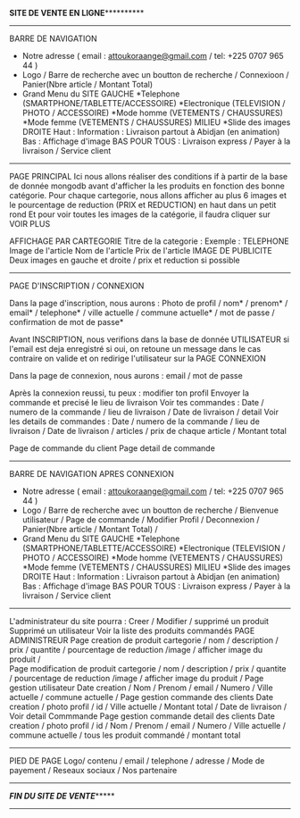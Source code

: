 **************************SITE DE VENTE EN LIGNE************************************
************************************************************************************
BARRE DE NAVIGATION
 - Notre adresse ( email : attoukoraange@gmail.com / tel: +225 0707 965 44 )
 - Logo / Barre de recherche avec un boutton de recherche / Connexioon / Panier(Nbre article / Montant Total)
 - Grand Menu du SITE
    GAUCHE
    	*Telephone (SMARTPHONE/TABLETTE/ACCESSOIRE)
    	*Electronique (TELEVISION / PHOTO / ACCESSOIRE)
    	*Mode homme (VETEMENTS / CHAUSSURES)
    	*Mode femme (VETEMENTS / CHAUSSURES)
    MILIEU
	*Slide des images
    DROITE
	Haut : Information : Livraison partout à Abidjan (en animation)
	Bas : Affichage d'image
    BAS POUR TOUS : 
	Livraison express / Payer à la livraison / Service client
******************************************************************************************************
PAGE PRINCIPAL
Ici nous allons réaliser des conditions if à partir de la base de donnée mongodb avant d'afficher la 
les produits en fonction des bonne catégorie.
Pour chaque cartegorie, nous allons afficher au plus 6 images et le pourcentage de reduction (PRIX et REDUCTION) en haut dans un petit rond
Et pour voir toutes les images de la catégorie, il faudra cliquer sur VOIR PLUS

AFFICHAGE PAR CARTEGORIE
    Titre de la categorie : Exemple : TELEPHONE 
    Image de l'article
    Nom de l'article
    Prix de l'article
IMAGE DE PUBLICITE
    Deux images en gauche et droite / prix et reduction si possible


*******************************************************************************************************
PAGE D'INSCRIPTION / CONNEXION

Dans la page d'inscription, nous aurons :
   Photo de profil / nom* / prenom* / email* / telephone* / ville actuelle / commune actuelle* / mot de passe / 
confirmation de mot de passe*

Avant INSCRIPTION, nous verifions dans la base de donnée UTILISATEUR si l'email est deja enregistré si oui,
on retoune un message dans le cas contraire on valide et on redirige l'utilisateur sur la PAGE CONNEXION

Dans la page de connexion, nous aurons :
   email / mot de passe

Après la connexion reussi, tu peux :
	modifier ton profil
	Envoyer la commande et precisé le lieu de livraison
	Voir tes commandes : Date / numero de la commande / lieu de livraison / Date de livraison / detail
	Voir les details de commandes : Date / numero de la commande / lieu de livraison / Date de livraison / 
    articles / prix de chaque article / Montant total

Page de commande du client
Page detail de commande

*******************************************************************************************************
BARRE DE NAVIGATION APRES CONNEXION

 - Notre adresse ( email : attoukoraange@gmail.com / tel: +225 0707 965 44 )
 - Logo / Barre de recherche avec un boutton de recherche / Bienvenue utilisateur / Page de commande / 
	Modifier Profil / Deconnexion / Panier(Nbre article / Montant Total) / 
 - Grand Menu du SITE
    GAUCHE
    	*Telephone (SMARTPHONE/TABLETTE/ACCESSOIRE)
    	*Electronique (TELEVISION / PHOTO / ACCESSOIRE)
    	*Mode homme (VETEMENTS / CHAUSSURES)
    	*Mode femme (VETEMENTS / CHAUSSURES)
    MILIEU
	*Slide des images
    DROITE
	Haut : Information : Livraison partout à Abidjan (en animation)
	Bas : Affichage d'image
    BAS POUR TOUS : 
	Livraison express / Payer à la livraison / Service client
*******************************************************************************************************
L'administrateur du site pourra : 
  Creer / Modifier / supprimé un produit
  Supprimé un utilisateur 
  Voir la liste des produits commandés
PAGE ADMINISTREUR
 Page creation de produit
    cartegorie / nom / description / prix / quantite / pourcentage de reduction /image / afficher image du produit /  
 Page modification de produit
    cartegorie / nom / description / prix / quantite / pourcentage de reduction /image / afficher image du produit / 
 Page gestion utilisateur
     Date creation / Nom / Prenom / email / Numero / Ville actuelle / commune actuelle / 
Page gestion commande des clients
     Date creation / photo profil / id / Ville actuelle / Montant total / Date de livraison / Voir detail Commmande 
Page gestion commande detail des clients
    Date creation / photo profil / id / Nom / Prenom / email / Numero / Ville actuelle / commune actuelle / tous les produit commandé /
   montant total

*******************************************************************************************************
PIED DE PAGE
Logo/ contenu / email / telephone / adresse / Mode de payement / Reseaux sociaux /
Nos partenaire

*******************************************************************************************************
***************************************FIN DU SITE DE VENTE********************************************
******************************************************************************************************* 
